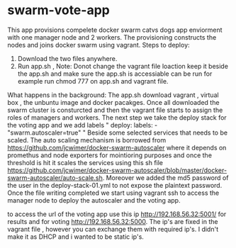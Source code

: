# swarm-vote-app
This app provisions compelete docker swarm catvs dogs app enviorment with one manager node and 2 workers. The provisioning constructs the nodes and joins docker swarm using vagrant.
Steps to deploy:
1. Download the two files anywhere.
2. Run app.sh , Note: Donot change the vagrant file loaction keep it beside the app.sh and make sure the app.sh is accessiable can be run for example run chmod 777 on app.sh and vagrant file.

What happens in the background:
The app.sh download vagrant , virtual box , the unbuntu image and docker pacakges. Once all downloaded the swarm cluster is consturcted and then the vagrant file starts to assign the roles of managers and workers. The next step we take the deploy stack for the voting app and we add labels
"
deploy:
  labels:
    - "swarm.autoscaler=true"
 "
 Beside some selected services that needs to be scaled. The auto scaling mechanism is borrowed from https://github.com/jcwimer/docker-swarm-autoscaler where it depends on promethus and node exporters for mointioring purposes and once the threshold is hit it scales the services using this sh file https://github.com/jcwimer/docker-swarm-autoscaler/blob/master/docker-swarm-autoscaler/auto-scale.sh. Moreover we added the md5 password of the user in the deploy-stack-01.yml to not expose the plaintext password.
 Once the file writing completed we start using vagrant ssh to access the manager node to deploy the autoscaler and the voting app.
 
 to access the url of the voting app use this ip http://192.168.56.32:5001/ for results and for voting http://192.168.56.32:5000. The ip's are fixed in the vagrant file , however you can exchange them with required ip's. I didn't make it as DHCP and i wanted to be static ip's.
 
